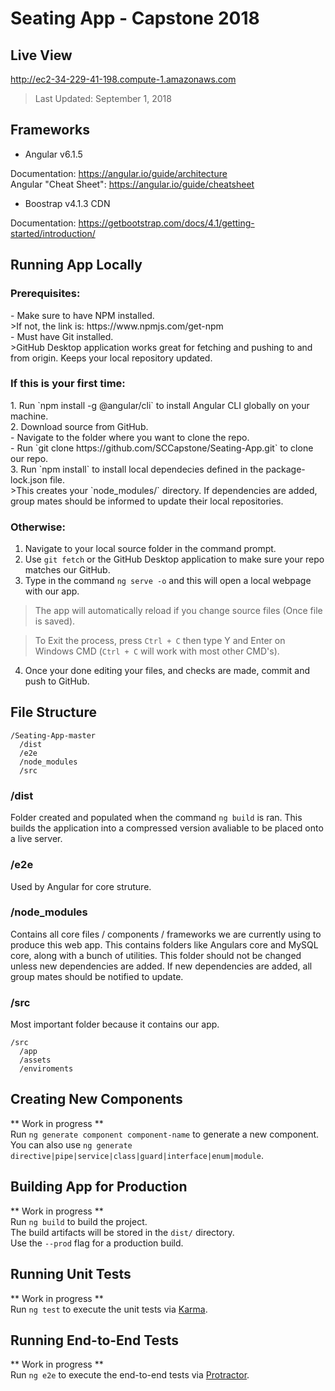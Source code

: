 # Seating App - Capstone 2018

## Live View
http://ec2-34-229-41-198.compute-1.amazonaws.com
>Last Updated: September 1, 2018

## Frameworks
- Angular v6.1.5

Documentation: https://angular.io/guide/architecture <br />
Angular "Cheat Sheet": https://angular.io/guide/cheatsheet

- Boostrap v4.1.3 CDN

Documentation: https://getbootstrap.com/docs/4.1/getting-started/introduction/

## Running App Locally
<h3>Prerequisites:</h3>
- Make sure to have NPM installed. <br />
>If not, the link is: https://www.npmjs.com/get-npm <br />
- Must have Git installed. <br />
>GitHub Desktop application works great for fetching and pushing to and from origin.  Keeps your local repository updated. <br />

<h3>If this is your first time:</h3>
1. Run `npm install -g @angular/cli` to install Angular CLI globally on your machine. <br />
2. Download source from GitHub. <br />
- Navigate to the folder where you want to clone the repo. <br />
- Run `git clone https://github.com/SCCapstone/Seating-App.git` to clone our repo. <br />
3. Run `npm install` to install local dependecies defined in the package-lock.json file. <br />
>This creates your `node_modules/` directory.  If dependencies are added, group mates should be informed to update their local repositories. <br />

<h3>Otherwise:</h3>

1. Navigate to your local source folder in the command prompt.
2. Use `git fetch` or the GitHub Desktop application to make sure your repo matches our GitHub. <br />
3. Type in the command `ng serve -o` and this will open a local webpage with our app. <br />
>The app will automatically reload if you change source files (Once file is saved). <br />

>To Exit the process, press `Ctrl + C` then type Y and Enter on Windows CMD (`Ctrl + C` will work with most other CMD's). <br />

4.  Once your done editing your files, and checks are made, commit and push to GitHub.

## File Structure

```
/Seating-App-master
  /dist
  /e2e
  /node_modules
  /src
```

### /dist

Folder created and populated when the command `ng build` is ran.  This builds the application into a compressed version avaliable to be placed onto a live server.

### /e2e

Used by Angular for core struture.

### /node_modules

Contains all core files / components / frameworks we are currently using to produce this web app.  This contains folders like Angulars core and MySQL core, along with a bunch of utilities.  This folder should not be changed unless new dependencies are added.  If new dependencies are added, all group mates should be notified to update.

### /src

Most important folder because it contains our app. <br />

```
/src
  /app
  /assets
  /enviroments
```

## Creating New Components

** Work in progress ** <br />
Run `ng generate component component-name` to generate a new component. <br />
You can also use `ng generate directive|pipe|service|class|guard|interface|enum|module`. <br />

## Building App for Production

** Work in progress ** <br />
Run `ng build` to build the project. <br />
The build artifacts will be stored in the `dist/` directory. <br />
Use the `--prod` flag for a production build. <br />

## Running Unit Tests

** Work in progress ** <br />
Run `ng test` to execute the unit tests via [Karma](https://karma-runner.github.io).

## Running End-to-End Tests

** Work in progress ** <br />
Run `ng e2e` to execute the end-to-end tests via [Protractor](http://www.protractortest.org/).
